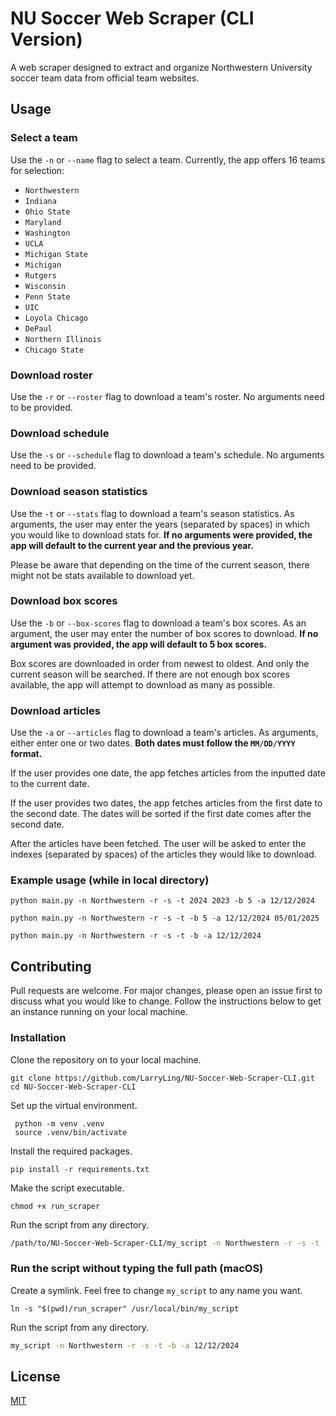 # NU Soccer Web Scraper (CLI Version)

A web scraper designed to extract and organize Northwestern University soccer team data from official team websites.

## Usage

### Select a team

Use the `-n` or `--name` flag to select a team. Currently, the app offers 16 teams for selection:
- `Northwestern`
- `Indiana`
- `Ohio State`
- `Maryland`
- `Washington`
- `UCLA`
- `Michigan State`
- `Michigan`
- `Rutgers`
- `Wisconsin`
- `Penn State`
- `UIC`
- `Loyola Chicago`
- `DePaul`
- `Northern Illinois`
- `Chicago State`

### Download roster

Use the `-r` or `--roster` flag to download a team's roster. No arguments need to be provided.

### Download schedule

Use the `-s` or `--schedule` flag to download a team's schedule. No arguments need to be provided.

### Download season statistics

Use the `-t` or `--stats` flag to download a team's season statistics. As arguments, the user may enter the years (separated by spaces) in which you would like to download stats for. **If no arguments were provided, the app will default to the current year and the previous year.**

Please be aware that depending on the time of the current season, there might not be stats available to download yet.

### Download box scores

Use the `-b` or `--box-scores` flag to download a team's box scores. As an argument, the user may enter the number of box scores to download. **If no argument was provided, the app will default to 5 box scores.**

Box scores are downloaded in order from newest to oldest. And only the current season will be searched. If there are not enough box scores available, the app will attempt to download as many as possible.

### Download articles

Use the `-a` or `--articles` flag to download a team's articles. As arguments, either enter one or two dates. **Both dates must follow the `MM/DD/YYYY` format.**

If the user provides one date, the app fetches articles from the inputted date to the current date.

If the user provides two dates, the app fetches articles from the first date to the second date. The dates will be sorted if the first date comes after the second date.

After the articles have been fetched. The user will be asked to enter the indexes (separated by spaces) of the articles they would like to download.

### Example usage (while in local directory)
```shell
python main.py -n Northwestern -r -s -t 2024 2023 -b 5 -a 12/12/2024
```
```shell
python main.py -n Northwestern -r -s -t -b 5 -a 12/12/2024 05/01/2025
```
```shell
python main.py -n Northwestern -r -s -t -b -a 12/12/2024
```

## Contributing

Pull requests are welcome. For major changes, please open an issue first
to discuss what you would like to change. Follow the instructions below to get an instance running on your local machine.

### Installation

Clone the repository on to your local machine.
```shell
git clone https://github.com/LarryLing/NU-Soccer-Web-Scraper-CLI.git
cd NU-Soccer-Web-Scraper-CLI
```

Set up the virtual environment.
```shell
 python -m venv .venv
 source .venv/bin/activate
```

Install the required packages.
```shell
pip install -r requirements.txt
```

Make the script executable.
```shell
chmod +x run_scraper
```

Run the script from any directory.
```zsh
/path/to/NU-Soccer-Web-Scraper-CLI/my_script -n Northwestern -r -s -t -b -a 12/12/2024
```

### Run the script without typing the full path (macOS)

Create a symlink. Feel free to change `my_script` to any name you want.
```shell
ln -s "$(pwd)/run_scraper" /usr/local/bin/my_script
```
 
Run the script from any directory.
```zsh
my_script -n Northwestern -r -s -t -b -a 12/12/2024
```





## License

[MIT](https://github.com/LarryLing/NU-Soccer-Web-Scraper/blob/readme/LICENSE)